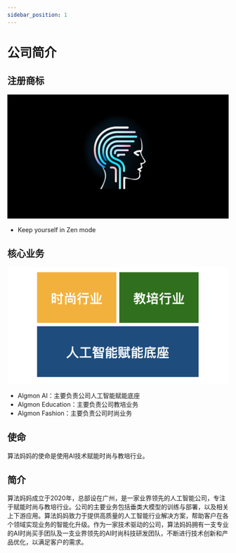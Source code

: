 ```yaml
---
sidebar_position: 1
---
```


# 公司简介

## 注册商标
![](./img/cover.about.png)
* Keep yourself in Zen mode

## 核心业务
![](./img/domains.png)
* Algmon AI：主要负责公司人工智能赋能底座
* Algmon Education：主要负责公司教培业务
* Algmon Fashion：主要负责公司时尚业务

## 使命
算法妈妈的使命是使用AI技术赋能时尚与教培行业。

## 简介
算法妈妈成立于2020年，总部设在广州，是一家业界领先的人工智能公司，专注于赋能时尚与教培行业。公司的主要业务包括垂类大模型的训练与部署，以及相关上下游应用。算法妈妈致力于提供高质量的人工智能行业解决方案，帮助客户在各个领域实现业务的智能化升级。作为一家技术驱动的公司，算法妈妈拥有一支专业的AI时尚买手团队及一支业界领先的AI时尚科技研发团队，不断进行技术创新和产品优化，以满足客户的需求。